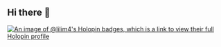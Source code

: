 ## Hi there 👋

<!--
**Lili-Rossiter/Lili-Rossiter** is a ✨ _special_ ✨ repository because its `README.md` (this file) appears on your GitHub profile.

Here are some ideas to get you started:

- 🔭 I’m currently working on ...
- 🌱 I’m currently learning ...
- 👯 I’m looking to collaborate on ...
- 🤔 I’m looking for help with ...
- 💬 Ask me about ...
- 📫 How to reach me: ...
- 😄 Pronouns: ...
- ⚡ Fun fact: ...
-->


[![An image of @lilim4's Holopin badges, which is a link to view their full Holopin profile](https://holopin.me/lilim4)](https://holopin.io/@lilim4)
